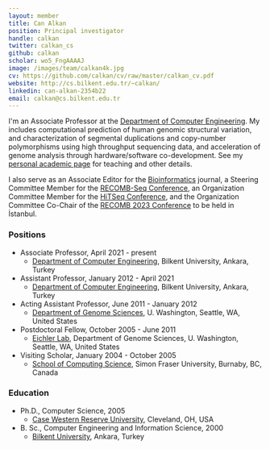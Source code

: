 ```yaml
---
layout: member
title: Can Alkan
position: Principal investigator
handle: calkan
twitter: calkan_cs
github: calkan
scholar: wo5_FngAAAAJ
image: /images/team/calkan4k.jpg
cv: https://github.com/calkan/cv/raw/master/calkan_cv.pdf
website: http://cs.bilkent.edu.tr/~calkan/
linkedin: can-alkan-2354b22
email: calkan@cs.bilkent.edu.tr
---
```


I'm an Associate Professor at the [Department of Computer Engineering](http://www.cs.bilkent.edu.tr/). My includes computational prediction of human genomic structural variation, and characterization of segmental duplications and copy-number polymorphisms using high throughput sequencing data, and acceleration of genome analysis through hardware/software co-development. See my [personal academic page](http://cs.bilkent.edu.tr/~calkan/) for teaching and other details.

I also serve as an Associate Editor for the [Bioinformatics](https://academic.oup.com/bioinformatics) journal, a Steering Committee Member for the [RECOMB-Seq Conference](https://recomb-seq.github.io/), an Organization Committee Member for the [HiTSeq Conference](http://hitseq.org/), and the Organization Committee Co-Chair of the [RECOMB 2023 Conference](http://recomb2023.bilkent.edu.tr/) to be held in İstanbul.

### Positions

- Associate Professor, April 2021 - present
  - [Department of Computer Engineering](http://www.cs.bilkent.edu.tr/), Bilkent University, Ankara, Turkey
- Assistant Professor, January 2012 - April 2021
  - [Department of Computer Engineering](http://www.cs.bilkent.edu.tr/), Bilkent University, Ankara, Turkey
- Acting Assistant Professor, June 2011 - January 2012
  - [Department of Genome Sciences](http://www.gs.washington.edu/), U. Washington, Seattle, WA, United States
- Postdoctoral Fellow, October 2005 - June 2011
  - [Eichler Lab](http://eichlerlab.gs.washington.edu/), Department of Genome Sciences, U. Washington, Seattle, WA, United States
- Visiting Scholar, January 2004 - October 2005
  - [School of Computing Science](http://cs.sfu.ca/), Simon Fraser University, Burnaby, BC, Canada

### Education

- Ph.D., Computer Science, 2005
  - [Case Western Reserve University](https://engineering.case.edu/computer-and-data-sciences), Cleveland, OH, USA
- B. Sc., Computer Engineering and Information Science, 2000
  - [Bilkent University](http://www.cs.bilkent.edu.tr/), Ankara, Turkey


